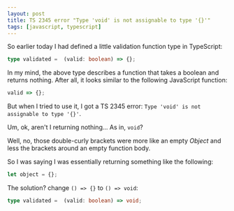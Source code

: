 ```yaml
---
layout: post
title: TS 2345 error "Type 'void' is not assignable to type '{}'"
tags: [javascript, typescript]
---
```


So earlier today I had defined a little validation function type in TypeScript:

```typescript
type validated =  (valid: boolean) => {};
```

In my mind, the above type describes a function that takes a boolean and returns nothing. After all, it looks similar to the following JavaScript function:

```javascript
valid => {};
```

But when I tried to use it, I got a TS 2345 error: `Type 'void' is not assignable to type '{}'`.

Um, ok, aren't I returning nothing... As in, `void`?

Well, no, those double-curly brackets were more like an empty *Object* and less the brackets around an empty function body.

So I was saying I was essentially returning something like the following:

```javascript
let object = {};
```

The solution? change `() => {}` to `() => void`:

```typescript
type validated =  (valid: boolean) => void;
```